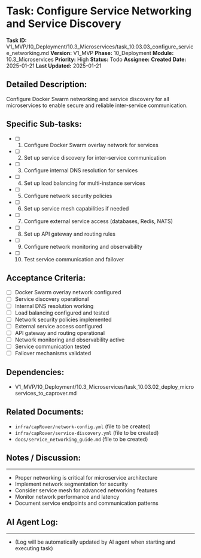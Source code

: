# Task: Configure Service Networking and Service Discovery

**Task ID:** V1_MVP/10_Deployment/10.3_Microservices/task_10.03.03_configure_service_networking.md
**Version:** V1_MVP
**Phase:** 10_Deployment
**Module:** 10.3_Microservices
**Priority:** High
**Status:** Todo
**Assignee:**
**Created Date:** 2025-01-21
**Last Updated:** 2025-01-21

## Detailed Description:
Configure Docker Swarm networking and service discovery for all microservices to enable secure and reliable inter-service communication.

## Specific Sub-tasks:
- [ ] 1. Configure Docker Swarm overlay network for services
- [ ] 2. Set up service discovery for inter-service communication
- [ ] 3. Configure internal DNS resolution for services
- [ ] 4. Set up load balancing for multi-instance services
- [ ] 5. Configure network security policies
- [ ] 6. Set up service mesh capabilities if needed
- [ ] 7. Configure external service access (databases, Redis, NATS)
- [ ] 8. Set up API gateway and routing rules
- [ ] 9. Configure network monitoring and observability
- [ ] 10. Test service communication and failover

## Acceptance Criteria:
- [ ] Docker Swarm overlay network configured
- [ ] Service discovery operational
- [ ] Internal DNS resolution working
- [ ] Load balancing configured and tested
- [ ] Network security policies implemented
- [ ] External service access configured
- [ ] API gateway and routing operational
- [ ] Network monitoring and observability active
- [ ] Service communication tested
- [ ] Failover mechanisms validated

## Dependencies:
- V1_MVP/10_Deployment/10.3_Microservices/task_10.03.02_deploy_microservices_to_caprover.md

## Related Documents:
- `infra/capRover/network-config.yml` (file to be created)
- `infra/capRover/service-discovery.yml` (file to be created)
- `docs/service_networking_guide.md` (file to be created)

## Notes / Discussion:
---
* Proper networking is critical for microservice architecture
* Implement network segmentation for security
* Consider service mesh for advanced networking features
* Monitor network performance and latency
* Document service endpoints and communication patterns

## AI Agent Log:
---
* (Log will be automatically updated by AI agent when starting and executing task)

